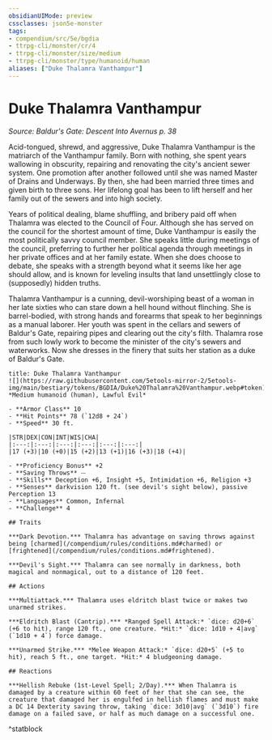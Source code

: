 ```yaml
---
obsidianUIMode: preview
cssclasses: json5e-monster
tags:
- compendium/src/5e/bgdia
- ttrpg-cli/monster/cr/4
- ttrpg-cli/monster/size/medium
- ttrpg-cli/monster/type/humanoid/human
aliases: ["Duke Thalamra Vanthampur"]
---
```

# Duke Thalamra Vanthampur
*Source: Baldur's Gate: Descent Into Avernus p. 38*  

Acid-tongued, shrewd, and aggressive, Duke Thalamra Vanthampur is the matriarch of the Vanthampur family. Born with nothing, she spent years wallowing in obscurity, repairing and renovating the city's ancient sewer system. One promotion after another followed until she was named Master of Drains and Underways. By then, she had been married three times and given birth to three sons. Her lifelong goal has been to lift herself and her family out of the sewers and into high society.

Years of political dealing, blame shuffling, and bribery paid off when Thalamra was elected to the Council of Four. Although she has served on the council for the shortest amount of time, Duke Vanthampur is easily the most politically savvy council member. She speaks little during meetings of the council, preferring to further her political agenda through meetings in her private offices and at her family estate. When she does choose to debate, she speaks with a strength beyond what it seems like her age should allow, and is known for leveling insults that land unsettlingly close to (supposedly) hidden truths.

Thalamra Vanthampur is a cunning, devil-worshiping beast of a woman in her late sixties who can stare down a hell hound without flinching. She is barrel-bodied, with strong hands and forearms that speak to her beginnings as a manual laborer. Her youth was spent in the cellars and sewers of Baldur's Gate, repairing pipes and clearing out the city's filth. Thalamra rose from such lowly work to become the minister of the city's sewers and waterworks. Now she dresses in the finery that suits her station as a duke of Baldur's Gate.

```ad-statblock
title: Duke Thalamra Vanthampur
![](https://raw.githubusercontent.com/5etools-mirror-2/5etools-img/main/bestiary/tokens/BGDIA/Duke%20Thalamra%20Vanthampur.webp#token)
*Medium humanoid (human), Lawful Evil*

- **Armor Class** 10 
- **Hit Points** 78 (`12d8 + 24`)
- **Speed** 30 ft.

|STR|DEX|CON|INT|WIS|CHA|
|:---:|:---:|:---:|:---:|:---:|:---:|
|17 (+3)|10 (+0)|15 (+2)|13 (+1)|16 (+3)|18 (+4)|

- **Proficiency Bonus** +2
- **Saving Throws** ⏤
- **Skills** Deception +6, Insight +5, Intimidation +6, Religion +3
- **Senses** darkvision 120 ft. (see devil's sight below), passive Perception 13
- **Languages** Common, Infernal
- **Challenge** 4

## Traits

***Dark Devotion.*** Thalamra has advantage on saving throws against being [charmed](/compendium/rules/conditions.md#charmed) or [frightened](/compendium/rules/conditions.md#frightened).

***Devil's Sight.*** Thalamra can see normally in darkness, both magical and nonmagical, out to a distance of 120 feet.

## Actions

***Multiattack.*** Thalamra uses eldritch blast twice or makes two unarmed strikes.

***Eldritch Blast (Cantrip).*** *Ranged Spell Attack:* `dice: d20+6` (+6 to hit), range 120 ft., one creature. *Hit:* `dice: 1d10 + 4|avg` (`1d10 + 4`) force damage.

***Unarmed Strike.*** *Melee Weapon Attack:* `dice: d20+5` (+5 to hit), reach 5 ft., one target. *Hit:* 4 bludgeoning damage.

## Reactions

***Hellish Rebuke (1st-Level Spell; 2/Day).*** When Thalamra is damaged by a creature within 60 feet of her that she can see, the creature that damaged her is engulfed in hellish flames and must make a DC 14 Dexterity saving throw, taking `dice: 3d10|avg` (`3d10`) fire damage on a failed save, or half as much damage on a successful one.
```
^statblock